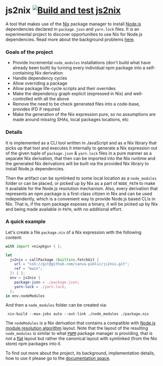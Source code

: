 # js2nix [![Build and test js2nix](https://github.com/canva-public/js2nix/actions/workflows/main.yml/badge.svg)](https://github.com/canva-public/js2nix/actions/workflows/main.yml)

A tool that makes use of the [Nix] package manager to install [Node.js] dependencies declared in `package.json` and `yarn.lock` files. It is an experimental project to discover opportunities to use Nix for Node.js dependencies. Read more about the background problems [here](./docs/background.md).

### Goals of the project

- Provide incremental `node_modules` installations (don't build what have already been built) by turning every individual npm package into a self-containing Nix derivation
- Handle dependency cycles
- Allow overriding a package
- Allow package life-cycle scripts and their overrides
- Make the dependency graph explicit (expressed in Nix) and well-controlled with all the above
- Remove the need to be check generated files into a code-base, provides IFD if required
- Make the generation of the Nix expression pure, so no assumptions are made around missing SHAs, local packages locations, etc

### Details

It is implemented as a CLI tool written in JavaScript and as a Nix library that picks up that tool and executes it internally to generate a Nix expression out of the given tuple of `package.json` & `yarn.lock` files in a pure manner as a separate Nix derivation, that then can be imported into the Nix runtime and the generated Nix derivations will be built via the provided Nix library to install Node.js dependencies. 

Then the artifact can be symlinked to some local location as a `node_modules` folder or can be placed, or picked up by Nix as a part of `NODE_PATH` to make it available for the Node.js resolution mechanism. Also, every derivation that represents an npm package is a first-class citizen in Nix and can be used independently, which is a convenient way to provide Node.js based CLIs in Nix. That is, if the npm package exposes a binary, it will be picked up by Nix and being made available in `PATH`, with no additional effort.

### A quick example

Let's create a file `package.nix` of a Nix expression with the following content:

```nix
with import <nixpkgs> { };

let
  js2nix = callPackage (builtins.fetchGit {
    url = "ssh://git@github.com/canva-public/js2nix.git";
    ref = "main";
  }) { };
  env = js2nix {
    package-json = ./package.json;
    yarn-lock = ./yarn.lock;
  };
in env.nodeModules
```
And then a `node_modules` folder can be created via:

```
 nix-build --max-jobs auto --out-link ./node_modules ./package.nix
```

The `nodeModules` is a Nix derivation that contains a compatible with [Node.js module resolution algorithm](https://nodejs.org/api/modules.html#all-together) layout. Note that the layout of the resulting `node_modules` is similar to what [`PNPM`](https://pnpm.io) package manager is providing, that is not a [flat](https://npm.github.io/how-npm-works-docs/npm3/how-npm3-works.html) layout but rather the canonical layout with symlinked (from the Nix store) npm packages into it.

To find out more about the project, its background, implementation details, how to use it please go to the [documentation space](./docs/README.md).

[nix]: https://nixos.org
[node.js]: https://nodejs.org
